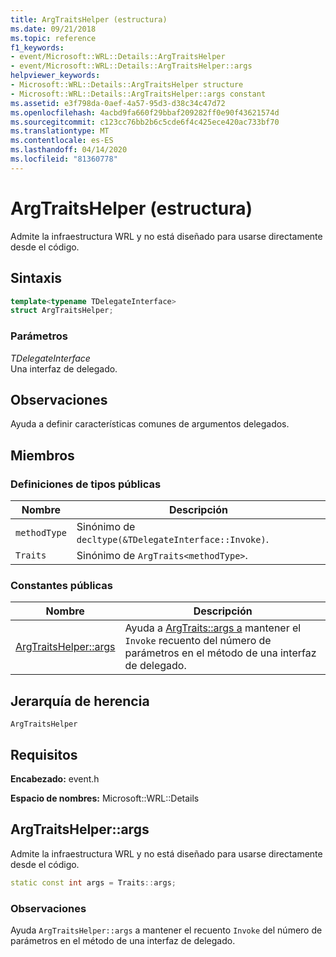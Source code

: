 ```yaml
---
title: ArgTraitsHelper (estructura)
ms.date: 09/21/2018
ms.topic: reference
f1_keywords:
- event/Microsoft::WRL::Details::ArgTraitsHelper
- event/Microsoft::WRL::Details::ArgTraitsHelper::args
helpviewer_keywords:
- Microsoft::WRL::Details::ArgTraitsHelper structure
- Microsoft::WRL::Details::ArgTraitsHelper::args constant
ms.assetid: e3f798da-0aef-4a57-95d3-d38c34c47d72
ms.openlocfilehash: 4acbd9fa660f29bbaf209282ff0e90f43621574d
ms.sourcegitcommit: c123cc76bb2b6c5cde6f4c425ece420ac733bf70
ms.translationtype: MT
ms.contentlocale: es-ES
ms.lasthandoff: 04/14/2020
ms.locfileid: "81360778"
---
```

# <a name="argtraitshelper-structure"></a>ArgTraitsHelper (estructura)

Admite la infraestructura WRL y no está diseñado para usarse directamente desde el código.

## <a name="syntax"></a>Sintaxis

```cpp
template<typename TDelegateInterface>
struct ArgTraitsHelper;
```

### <a name="parameters"></a>Parámetros

*TDelegateInterface*<br/>
Una interfaz de delegado.

## <a name="remarks"></a>Observaciones

Ayuda a definir características comunes de argumentos delegados.

## <a name="members"></a>Miembros

### <a name="public-typedefs"></a>Definiciones de tipos públicas

Nombre         | Descripción
------------ | ------------------------------------------------------
`methodType` | Sinónimo de `decltype(&TDelegateInterface::Invoke)`.
`Traits`     | Sinónimo de `ArgTraits<methodType>`.

### <a name="public-constants"></a>Constantes públicas

Nombre                           | Descripción
------------------------------ | ---------------------------------------------------------------------------------------------------------------------
[ArgTraitsHelper::args](#args) | Ayuda a [ArgTraits::args a](#args) mantener el `Invoke` recuento del número de parámetros en el método de una interfaz de delegado.

## <a name="inheritance-hierarchy"></a>Jerarquía de herencia

`ArgTraitsHelper`

## <a name="requirements"></a>Requisitos

**Encabezado:** event.h

**Espacio de nombres:** Microsoft::WRL::Details

## <a name="argtraitshelperargs"></a><a name="args"></a>ArgTraitsHelper::args

Admite la infraestructura WRL y no está diseñado para usarse directamente desde el código.

```cpp
static const int args = Traits::args;
```

### <a name="remarks"></a>Observaciones

Ayuda `ArgTraitsHelper::args` a mantener el recuento `Invoke` del número de parámetros en el método de una interfaz de delegado.
